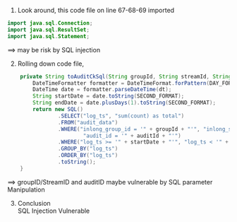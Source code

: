 1.  Look around, this code file on line 67-68-69 imported 
```java
import java.sql.Connection;
import java.sql.ResultSet;
import java.sql.Statement;
```
==> may be risk by SQL injection

2.  Rolling down code file, 
```java
    private String toAuditCkSql(String groupId, String streamId, String auditId, String dt) {
        DateTimeFormatter formatter = DateTimeFormat.forPattern(DAY_FORMAT);
        DateTime date = formatter.parseDateTime(dt);
        String startDate = date.toString(SECOND_FORMAT);
        String endDate = date.plusDays(1).toString(SECOND_FORMAT);
        return new SQL()
                .SELECT("log_ts", "sum(count) as total")
                .FROM("audit_data")
                .WHERE("inlong_group_id = '" + groupId + "'", "inlong_stream_id = '" + streamId + "'",
                        "audit_id = '" + auditId + "'")
                .WHERE("log_ts >= '" + startDate + "'", "log_ts < '" + endDate + "'")
                .GROUP_BY("log_ts")
                .ORDER_BY("log_ts")
                .toString();
    }
```

==> groupID/StreamID and auditID maybe vulnerable by SQL parameter Manipulation

3.  Conclusion  
SQL Injection Vulnerable
